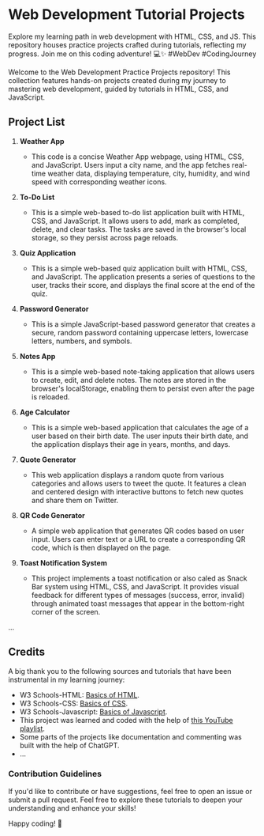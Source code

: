 # Web Development Tutorial Projects
Explore my learning path in web development with HTML, CSS, and JS. This repository houses practice projects crafted during tutorials, reflecting my progress. Join me on this coding adventure! 💻✨ #WebDev #CodingJourney

Welcome to the Web Development Practice Projects repository! This collection features hands-on projects created during my journey to mastering web development, guided by tutorials in HTML, CSS, and JavaScript.

## Project List
1. **Weather App**
   - This code is a concise Weather App webpage, using HTML, CSS, and JavaScript. Users input a city name, and the app fetches real-time weather data, displaying temperature, city, humidity, and wind speed with corresponding weather icons.
     
2. **To-Do List**
   - This is a simple web-based to-do list application built with HTML, CSS, and JavaScript. It allows users to add, mark as completed, delete, and clear tasks. The tasks are saved in the browser's local storage, so they persist across page reloads.
     
3. **Quiz Application**
   - This is a simple web-based quiz application built with HTML, CSS, and JavaScript. The application presents a series of questions to the user, tracks their score, and displays the final score at the end of the quiz.
     
4. **Password Generator**   
   - This is a simple JavaScript-based password generator that creates a secure, random password containing uppercase letters, lowercase letters, numbers, and symbols.
     
5. **Notes App**
   - This is a simple web-based note-taking application that allows users to create, edit, and delete notes. The notes are stored in the browser's localStorage, enabling them to persist even after the page is reloaded.
     
6. **Age Calculator**
   - This is a simple web-based application that calculates the age of a user based on their birth date. The user inputs their birth date, and the application displays their age in years, months, and days.
     
7. **Quote Generator**
   - This web application displays a random quote from various categories and allows users to tweet the quote. It features a clean and centered design with interactive buttons to fetch new quotes and share them on Twitter.
  
8. **QR Code Generator**
   - A simple web application that generates QR codes based on user input. Users can enter text or a URL to create a corresponding QR code, which is then displayed on the page.
  
9. **Toast Notification System**
    - This project implements a toast notification or also caled as Snack Bar system using HTML, CSS, and JavaScript. It provides visual feedback for different types of messages (success, error, invalid) through animated toast messages that appear in the bottom-right corner of the screen.

     
...

## Credits

A big thank you to the following sources and tutorials that have been instrumental in my learning journey:

- W3 Schools-HTML: [Basics of HTML](https://www.w3schools.com/html/default.asp).
- W3 Schools-CSS: [Basics of CSS](https://www.w3schools.com/css/default.asp).
- W3 Schools-Javascript: [Basics of Javascript](https://www.w3schools.com/js/default.asp).
- This project was learned and coded with the help of [this YouTube playlist](https://youtube.com/playlist?list=PLjwm_8O3suyOgDS_Z8AWbbq3zpCmR-WE9&si=lyJFIZgcxMrdSgBE).
- Some parts of the projects like documentation and commenting was built with the help of ChatGPT.
- ...


### Contribution Guidelines
If you'd like to contribute or have suggestions, feel free to open an issue or submit a pull request.
Feel free to explore these tutorials to deepen your understanding and enhance your skills!


Happy coding! 🚀
